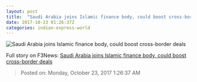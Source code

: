 ```yaml
---
layout: post
title:  "Saudi Arabia joins Islamic finance body, could boost cross-border deals"
date: 2017-10-23 01:26:37Z
categories: indian-express-world
---
```


![Saudi Arabia joins Islamic finance body, could boost cross-border deals](http://images.indianexpress.com/2017/10/sa-7593.jpg?w=759)




Full story on F3News: [Saudi Arabia joins Islamic finance body, could boost cross-border deals](http://www.f3nws.com/n/aDdsRF)

> Posted on: Monday, October 23, 2017 1:26:37 AM

